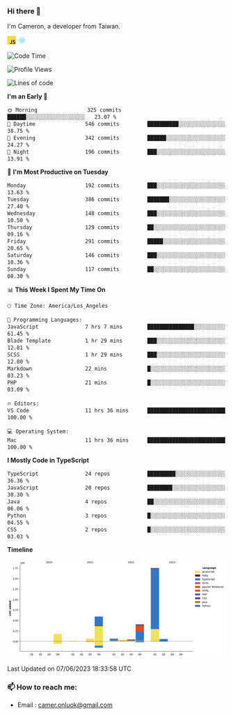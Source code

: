 ### Hi there 👋

I'm Cameron, a developer from Taiwan.


<code><img height="20" src="https://raw.githubusercontent.com/github/explore/80688e429a7d4ef2fca1e82350fe8e3517d3494d/topics/javascript/javascript.png"></code>
<code><img height="20" src="https://raw.githubusercontent.com/github/explore/80688e429a7d4ef2fca1e82350fe8e3517d3494d/topics/react/react.png"></code>



<!--START_SECTION:waka-->
![Code Time](http://img.shields.io/badge/Code%20Time-857%20hrs%2024%20mins-blue)

![Profile Views](http://img.shields.io/badge/Profile%20Views-0-blue)

![Lines of code](https://img.shields.io/badge/From%20Hello%20World%20I%27ve%20Written-3.2%20million%20lines%20of%20code-blue)

**I'm an Early 🐤** 

```text
🌞 Morning                325 commits         ██████░░░░░░░░░░░░░░░░░░░   23.07 % 
🌆 Daytime                546 commits         ██████████░░░░░░░░░░░░░░░   38.75 % 
🌃 Evening                342 commits         ██████░░░░░░░░░░░░░░░░░░░   24.27 % 
🌙 Night                  196 commits         ███░░░░░░░░░░░░░░░░░░░░░░   13.91 % 
```
📅 **I'm Most Productive on Tuesday** 

```text
Monday                   192 commits         ███░░░░░░░░░░░░░░░░░░░░░░   13.63 % 
Tuesday                  386 commits         ███████░░░░░░░░░░░░░░░░░░   27.40 % 
Wednesday                148 commits         ███░░░░░░░░░░░░░░░░░░░░░░   10.50 % 
Thursday                 129 commits         ██░░░░░░░░░░░░░░░░░░░░░░░   09.16 % 
Friday                   291 commits         █████░░░░░░░░░░░░░░░░░░░░   20.65 % 
Saturday                 146 commits         ███░░░░░░░░░░░░░░░░░░░░░░   10.36 % 
Sunday                   117 commits         ██░░░░░░░░░░░░░░░░░░░░░░░   08.30 % 
```


📊 **This Week I Spent My Time On** 

```text
🕑︎ Time Zone: America/Los_Angeles

💬 Programming Languages: 
JavaScript               7 hrs 7 mins        ███████████████░░░░░░░░░░   61.45 % 
Blade Template           1 hr 29 mins        ███░░░░░░░░░░░░░░░░░░░░░░   12.81 % 
SCSS                     1 hr 29 mins        ███░░░░░░░░░░░░░░░░░░░░░░   12.80 % 
Markdown                 22 mins             █░░░░░░░░░░░░░░░░░░░░░░░░   03.23 % 
PHP                      21 mins             █░░░░░░░░░░░░░░░░░░░░░░░░   03.09 % 

🔥 Editors: 
VS Code                  11 hrs 36 mins      █████████████████████████   100.00 % 

💻 Operating System: 
Mac                      11 hrs 36 mins      █████████████████████████   100.00 % 
```

**I Mostly Code in TypeScript** 

```text
TypeScript               24 repos            █████████░░░░░░░░░░░░░░░░   36.36 % 
JavaScript               20 repos            ████████░░░░░░░░░░░░░░░░░   30.30 % 
Java                     4 repos             ██░░░░░░░░░░░░░░░░░░░░░░░   06.06 % 
Python                   3 repos             █░░░░░░░░░░░░░░░░░░░░░░░░   04.55 % 
CSS                      2 repos             █░░░░░░░░░░░░░░░░░░░░░░░░   03.03 % 
```



**Timeline**

![Lines of Code chart](https://raw.githubusercontent.com/camer0nluo/camer0nluo/main/assets/bar_graph.png)


 Last Updated on 07/06/2023 18:33:58 UTC
<!--END_SECTION:waka-->

### 📫 How to reach me:
- Email : camer.onluok@gmail.com
